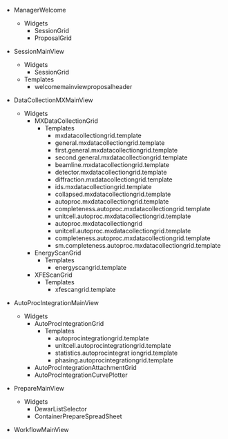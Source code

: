 
* ManagerWelcome
  * Widgets
    * SessionGrid
    * ProposalGrid

* SessionMainView
  * Widgets
    * SessionGrid
  * Templates
    * welcomemainviewproposalheader

* DataCollectionMXMainView
  * Widgets
    * MXDataCollectionGrid
      * Templates
        * mxdatacollectiongrid.template
        * general.mxdatacollectiongrid.template
        * first.general.mxdatacollectiongrid.template
        * second.general.mxdatacollectiongrid.template
        * beamline.mxdatacollectiongrid.template
        * detector.mxdatacollectiongrid.template
        * diffraction.mxdatacollectiongrid.template
        * ids.mxdatacollectiongrid.template
        * collapsed.mxdatacollectiongrid.template
        * autoproc.mxdatacollectiongrid.template
        * completeness.autoproc.mxdatacollectiongrid.template
        * unitcell.autoproc.mxdatacollectiongrid.template
        * autoproc.mxdatacollectiongrid
        * unitcell.autoproc.mxdatacollectiongrid.template
        * completeness.autoproc.mxdatacollectiongrid.template
        * sm.completeness.autoproc.mxdatacollectiongrid.template
    * EnergyScanGrid      
      * Templates
        * energyscangrid.template
    * XFEScanGrid
      * Templates
        * xfescangrid.template

* AutoProcIntegrationMainView
  * Widgets
    * AutoProcIntegrationGrid
      * Templates
        * autoprocintegrationgrid.template 
        * unitcell.autoprocintegrationgrid.template
        * statistics.autoprocintegrat iongrid.template	
        * phasing.autoprocintegrationgrid.template		
    * AutoProcIntegrationAttachmentGrid
    * AutoProcIntegrationCurvePlotter

* PrepareMainView
  * Widgets
    * DewarListSelector 
    * ContainerPrepareSpreadSheet

* WorkflowMainView
